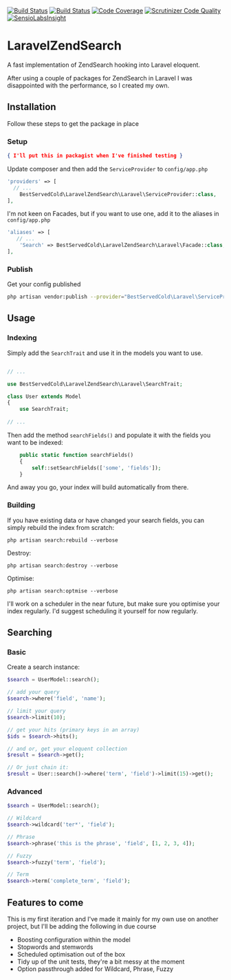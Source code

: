[![Build Status](https://travis-ci.org/nark3d/LaravelZendSearch.svg?branch=master)](https://travis-ci.org/nark3d/LaravelZendSearch)
[![Build Status](https://scrutinizer-ci.com/g/nark3d/LaravelZendSearch/badges/build.png?b=master)](https://scrutinizer-ci.com/g/nark3d/LaravelZendSearch/build-status/master)
[![Code Coverage](https://scrutinizer-ci.com/g/nark3d/LaravelZendSearch/badges/coverage.png?b=master)](https://scrutinizer-ci.com/g/nark3d/LaravelZendSearch/?branch=master)
[![Scrutinizer Code Quality](https://scrutinizer-ci.com/g/nark3d/LaravelZendSearch/badges/quality-score.png?b=master)](https://scrutinizer-ci.com/g/nark3d/LaravelZendSearch/?branch=master)
[![SensioLabsInsight](https://insight.sensiolabs.com/projects/d042f6a1-0877-441c-92b7-bb5fe51d6466/mini.png)](https://insight.sensiolabs.com/projects/d042f6a1-0877-441c-92b7-bb5fe51d6466)
# LaravelZendSearch
A fast implementation of ZendSearch hooking into Laravel eloquent.  

After using a couple of packages for ZendSearch in Laravel I was disappointed with the performance, so I created my own.

## Installation

Follow these steps to get the package in place

### Setup

```json 
{ I'll put this in packagist when I've finished testing } 
```

Update composer and then add the `ServiceProvider` to `config/app.php`

```php
'providers' => [
  // ...
	BestServedCold\LaravelZendSearch\Laravel\ServiceProvider::class,
],
```

I'm not keen on Facades, but if you want to use one, add it to the aliases in `config/app.php`

```php
'aliases' => [
   // ...
	'Search' => BestServedCold\LaravelZendSearch\Laravel\Facade::class,
],
```

### Publish

Get your config published

```bash
php artisan vendor:publish --provider="BestServedCold\Laravel\ServiceProvider"
```

## Usage

### Indexing

Simply add the ```SearchTrait``` and use it in the models you want to use.

```php

// ...

use BestServedCold\LaravelZendSearch\Laravel\SearchTrait;

class User extends Model
{
    use SearchTrait;
    
// ...
```

Then add the method ```searchFields()``` and populate it with the fields you want to be indexed:

```php
    public static function searchFields()
    {
        self::setSearchFields(['some', 'fields']);
    }
```

And away you go, your index will build automatically from there.

### Building

If you have existing data or have changed your search fields, you can simply rebuild the index from scratch:

```shell
php artisan search:rebuild --verbose
```

Destroy:
```shell
php artisan search:destroy --verbose
```

Optimise:
```shell
php artisan search:optmise --verbose
```

I'll work on a scheduler in the near future, but make sure you optimise your index regularly.  I'd suggest scheduling it yourself for now regularly.

## Searching

### Basic

Create a search instance:
```php
$search = UserModel::search();

// add your query
$search->where('field', 'name');

// limit your query
$search->limit(10);

// get your hits (primary keys in an array)
$ids = $search->hits();

// and or, get your eloquent collection
$result = $search->get();

// Or just chain it:
$result = User::search()->where('term', 'field')->limit(15)->get();
```

### Advanced

```php
$search = UserModel::search();

// Wildcard
$search->wildcard('ter*', 'field');

// Phrase
$search->phrase('this is the phrase', 'field', [1, 2, 3, 4]);

// Fuzzy
$search->fuzzy('term', 'field');

// Term
$search->term('complete_term', 'field');
```

## Features to come

This is my first iteration and I've made it mainly for my own use on another project, but I'll be adding the following in due course

* Boosting configuration within the model
* Stopwords and stemwords
* Scheduled optimisation out of the box
* Tidy up of the unit tests, they're a bit messy at the moment
* Option passthrough added for Wildcard, Phrase, Fuzzy
